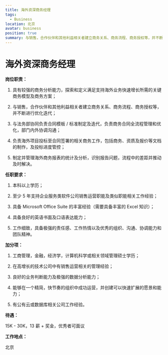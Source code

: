 ```yaml
---
title: 海外资深商务经理
tags:
  - Business
location: 北京
avatar: business
position: true
summary: 与销售，合作伙伴和其他利益相关者建立商务关系、商务流程、商务授权等，并不断进行优化迭代；配合法务部负责合同模板 / 标准制定及迭代，负责商务合同全流程管理和优化，部门内外协调沟通；负责海外项目投标至合同签署的相关商务工作，包括商务、资质及报价等文档的制作，及投标进度管控；制定并管理海外商务报表的统计及分析，识别报告问题，流程中的差距并推动及时解决。
---
```


# 海外资深商务经理

**岗位职责：**

1. 具有较强的商务分析能力，探索和定义满足支持海外业务快速增长所需的关键商务模型及商务方案；

2. 与销售，合作伙伴和其他利益相关者建立商务关系、商务流程、商务授权等，并不断进行优化迭代；

3. 与法务部协同负责合同模板 / 标准制定及迭代，负责商务合同全流程管理和优化，部门内外协调沟通；

4. 负责海外项目投标至合同签署的相关商务工作，包括商务、资质及报价等文档的制作，及投标进度管控；

5. 制定并管理海外商务报表的统计及分析，识别报告问题，流程中的差距并推动及时解决。



**任职要求：**

1. 本科以上学历；

2. 至少 5 年支持企业服务类软件公司销售运营职能及类似职能相关工作经验；

3. 具备 Microsoft Office Suite 的丰富经验（需要具备丰富的 Excel 知识）；

4. 具备良好的英语书面及口语表达能力；

5. 工作细致，具备极强的责任感、工作热情以及优秀的组织、沟通、协调能力和团队精神。


**加分项：**


1. 工商管理，金融，经济学，计算机科学或相关领域管理硕士学历；

2. 在高增长的技术公司中有销售运营相关的管理经验；

3. 良好的业务判断能力及极强的数据分析能力；

4. 能够在一个精简，快节奏的组织中成功运营，并创建可以快速扩展的愿景和能力；

5. 有公有云或数据库相关公司工作经验。


**待遇：**

15K - 30K，13 薪 + 奖金，优秀者可面议

**工作地点：**

北京
